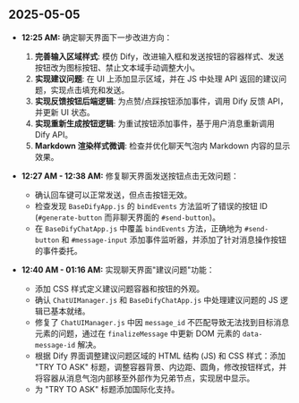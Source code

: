## 2025-05-05

*   **12:25 AM:** 确定聊天界面下一步改进方向：
    1.  **完善输入区域样式**: 模仿 Dify，改进输入框和发送按钮的容器样式、发送按钮改为图标按钮、禁止文本域手动调整大小。
    2.  **实现建议问题**: 在 UI 上添加显示区域，并在 JS 中处理 API 返回的建议问题，实现点击填充和发送。
    3.  **实现反馈按钮后端逻辑**: 为点赞/点踩按钮添加事件，调用 Dify 反馈 API，并更新 UI 状态。
    4.  **实现重新生成按钮逻辑**: 为重试按钮添加事件，基于用户消息重新调用 Dify API。
    5.  **Markdown 渲染样式微调**: 检查并优化聊天气泡内 Markdown 内容的显示效果。

*   **12:27 AM - 12:38 AM:** 修复聊天界面发送按钮点击无效问题：
    *   确认回车键可以正常发送，但点击按钮无效。
    *   检查发现 `BaseDifyApp.js` 的 `bindEvents` 方法监听了错误的按钮 ID (`#generate-button` 而非聊天界面的 `#send-button`)。
    *   在 `BaseDifyChatApp.js` 中覆盖 `bindEvents` 方法，正确地为 `#send-button` 和 `#message-input` 添加事件监听器，并添加了针对消息操作按钮的事件委托。

*   **12:40 AM - 01:16 AM:** 实现聊天界面"建议问题"功能：
    *   添加 CSS 样式定义建议问题容器和按钮的外观。
    *   确认 `ChatUIManager.js` 和 `BaseDifyChatApp.js` 中处理建议问题的 JS 逻辑已基本就绪。
    *   修复了 `ChatUIManager.js` 中因 `message_id` 不匹配导致无法找到目标消息元素的问题，通过在 `finalizeMessage` 中更新 DOM 元素的 `data-message-id` 解决。
    *   根据 Dify 界面调整建议问题区域的 HTML 结构 (JS) 和 CSS 样式：添加 "TRY TO ASK" 标题，调整容器背景、内边距、圆角，修改按钮样式，并将容器从消息气泡内部移至外部作为兄弟节点，实现居中显示。
    *   为 "TRY TO ASK" 标题添加国际化支持。
